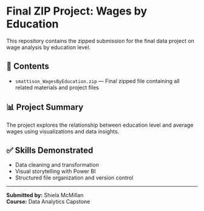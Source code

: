 # Final ZIP Project: Wages by Education

This repository contains the zipped submission for the final data project on wage analysis by education level.

## 📁 Contents
- `smattison_WagesByEducation.zip` — Final zipped file containing all related materials and project files

## 📊 Project Summary
The project explores the relationship between education level and average wages using visualizations and data insights.

## ✅ Skills Demonstrated
- Data cleaning and transformation
- Visual storytelling with Power BI
- Structured file organization and version control

---

**Submitted by:** Shiela McMillan  
**Course:** Data Analytics Capstone  
